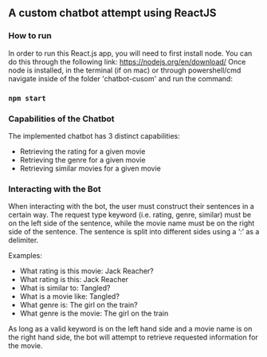 
## A custom chatbot attempt using ReactJS

### How to run

In order to run this React.js app, you will need to first install node. You can do this through the following link: https://nodejs.org/en/download/
Once node is installed, in the terminal (if on mac) or through powershell/cmd navigate inside of the folder 'chatbot-cusom' and run the command:

### `npm start`

### Capabilities of the Chatbot
The implemented chatbot has 3 distinct capabilities:
- Retrieving the rating for a given movie
- Retrieving the genre for a given movie
- Retrieving similar movies for a given movie

### Interacting with the Bot

When interacting with the bot, the user must construct their sentences in a certain way. The request type keyword (i.e. rating, genre, similar) must be on the left side of the sentence, while the movie name must be on the right side of the sentence. The sentence is split into different sides using a ‘:’ as a delimiter.

Examples:
- What rating is this movie: Jack Reacher?
- What rating is this: Jack Reacher
- What is similar to: Tangled?
- What is a movie like: Tangled?
- What genre is: The girl on the train?
- What genre is the movie: The girl on the train

As long as a valid keyword is on the left hand side and a movie name is on the right hand side, the bot will attempt to retrieve requested information for the movie.

